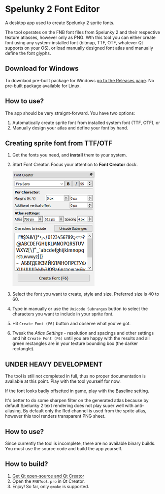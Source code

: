 # Spelunky 2 Font Editor
A desktop app used to create Spelunky 2 sprite fonts.

The tool operates on the FNB font files from Spelunky 2 and their respective texture atlasses, however only as PNG. Wth this tool you can either create font using any system-installed font (bitmap, TTF, OTF, whatever Qt supports on your OS), or load manually designed font atlas and manually define the font glyphs.

## Download for Windows
To downlaod pre-built package for Windows [go to the Releases page](https://github.com/spelunky-fyi/Spelunky-2-Font-Editor/releases). No pre-built package available for Linux. 

## How to use?
The app should be very straignt-forward. You have two options:
1. Automatically create sprite font from installed system font (TTF, OTF), or
1. Manually design your atlas and define your font by hand.

## Creating sprite font from TTF/OTF
1. Get the fonts you need, and **install** them to your system.
1. Start Font Creator. Focus your attention to **Font Creator** dock.

	![alt text](https://github.com/spelunky-fyi/Spelunky-2-Font-Editor/blob/main/images/font-creator.png?raw=true)
	
1. Select the font you want to create, style and size. Preferred size is 40 to 60.
1. Type in manually or use the `Unicode Subranges` button to select the characters you want to include in your sprite font.
1. Hit `Create Font (F6)` button and observe what you've got.
1. Tweak the *Atlas Settings* - resolution and spacings and other settings and hit `Create Font (F6)` until you are happy with the results and all green rectangles are in your texture bounding box (the darker rectangle).

## UNDER HEAVY DEVELOPMENT
The tool is still not completed in full, thus no proper documentation is available at this point. Play with the tool yourself for now.

If the font looks badly offsetted in game, play with the Baseline setting.

It's better to do some sharpen filter on the generated atlas because by default Spelunky 2 text rendering does not play super well with anti-aliasing. By default only the Red channel is used from the sprite atlas, however this tool renders transparent PNG sheet.

## How to use?
Since currently the tool is incomplete, there are no available binary builds. You must use the source code and build the app yourself.

## How to build?
1. [Get Qt open-source and Qt Creator](https://www.qt.io/download-open-source) 
1. Open the `FNBTool.pro` in Qt Creator.
1. Enjoy! So far, only `qmake` is supported.
